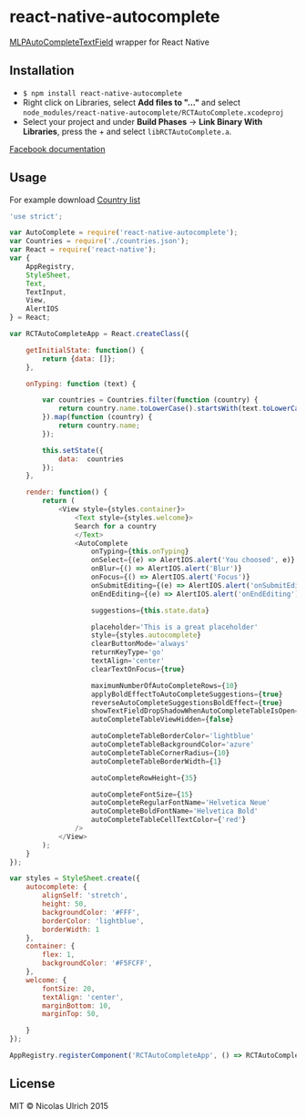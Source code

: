 # react-native-autocomplete
[MLPAutoCompleteTextField](https://github.com/EddyBorja/MLPAutoCompleteTextField) wrapper for React Native

## Installation

* `$ npm install react-native-autocomplete`
* Right click on Libraries, select **Add files to "…"** and select `node_modules/react-native-autocomplete/RCTAutoComplete.xcodeproj`
* Select your project and under **Build Phases** -> **Link Binary With Libraries**, press the + and select `libRCTAutoComplete.a`.

[Facebook documentation](https://facebook.github.io/react-native/docs/linking-libraries.html#content)

## Usage

For example download [Country list](https://gist.githubusercontent.com/Keeguon/2310008/raw/865a58f59b9db2157413e7d3d949914dbf5a237d/countries.json)

```js
'use strict';

var AutoComplete = require('react-native-autocomplete');
var Countries = require('./countries.json');
var React = require('react-native');
var {
    AppRegistry,
    StyleSheet,
    Text,
    TextInput,
    View,
    AlertIOS
} = React;

var RCTAutoCompleteApp = React.createClass({

    getInitialState: function() {
        return {data: []};
    },

    onTyping: function (text) {

        var countries = Countries.filter(function (country) {
            return country.name.toLowerCase().startsWith(text.toLowerCase())
        }).map(function (country) {
            return country.name;
        });

        this.setState({
            data:  countries
        });
    },

    render: function() {
        return (
            <View style={styles.container}>
                <Text style={styles.welcome}>
                Search for a country
                </Text>
                <AutoComplete
                    onTyping={this.onTyping}
                    onSelect={(e) => AlertIOS.alert('You choosed', e)}
                    onBlur={() => AlertIOS.alert('Blur')}
                    onFocus={() => AlertIOS.alert('Focus')}
                    onSubmitEditing={(e) => AlertIOS.alert('onSubmitEditing')}
                    onEndEditing={(e) => AlertIOS.alert('onEndEditing')}

                    suggestions={this.state.data}

                    placeholder='This is a great placeholder'
                    style={styles.autocomplete}
                    clearButtonMode='always'
                    returnKeyType='go'
                    textAlign='center'
                    clearTextOnFocus={true}

                    maximumNumberOfAutoCompleteRows={10}
                    applyBoldEffectToAutoCompleteSuggestions={true}
                    reverseAutoCompleteSuggestionsBoldEffect={true}
                    showTextFieldDropShadowWhenAutoCompleteTableIsOpen={false}
                    autoCompleteTableViewHidden={false}

                    autoCompleteTableBorderColor='lightblue'
                    autoCompleteTableBackgroundColor='azure'
                    autoCompleteTableCornerRadius={10}
                    autoCompleteTableBorderWidth={1}

                    autoCompleteRowHeight={35}

                    autoCompleteFontSize={15}
                    autoCompleteRegularFontName='Helvetica Neue'
                    autoCompleteBoldFontName='Helvetica Bold'
                    autoCompleteTableCellTextColor={'red'}
                />
            </View>
        );
    }
});

var styles = StyleSheet.create({
    autocomplete: {
        alignSelf: 'stretch',
        height: 50,
        backgroundColor: '#FFF',
        borderColor: 'lightblue',
        borderWidth: 1
    },
    container: {
        flex: 1,
        backgroundColor: '#F5FCFF',
    },
    welcome: {
        fontSize: 20,
        textAlign: 'center',
        marginBottom: 10,
        marginTop: 50,

    }
});

AppRegistry.registerComponent('RCTAutoCompleteApp', () => RCTAutoCompleteApp);
```

## License
MIT © Nicolas Ulrich 2015
